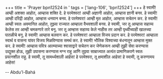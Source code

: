 +++
title = 'Prayer bpn12524 in '
tags = ['lang-106', 'bpn12524']
+++
हे स्वामी! आम्ही अशक्त आहोत, आम्हास शक्ति दे. हे परमेश्वरा! आम्ही अज्ञानी आहोत, आम्हास ज्ञानी बनव. हे स्वामी! आम्ही दरिद्री आहोत, आम्हास धनवान बनव. हे परमेश्वरा! आम्ही मृत आहोत, आम्हास सचेतन कर. हे स्वामी! आम्ही स्वतः अवमानित आहोत, तुझ्या राज्यात आम्हाला वैभवशाली बनव. हे स्वामी, जर तू आम्हास सहाय्य केलेस तर आम्ही चमकणारे तारे बनू. जर तू आम्हास सहाय्य केले नाहीस तर आम्ही पृथ्वीच्याही खालच्या पातळीचे बनू. हे स्वामी! आम्हास बलवान कर. हे परमेश्वरा! आम्हाला विजय प्रदान कर. हे परमेश्वरा! आम्हाला स्वार्थ व वासना यांवर विजय मिळविण्यास समर्थ कर. हे स्वामी! भौतिक विश्वाच्या बंधनातून आम्हास मुक्त कर. हे स्वामी! आम्हास पवित्र आत्म्याच्या श्वासाद्वारे सचेतन कर जेणेकरून आम्ही तुझी सेवा करण्यास उद्युक्त होऊ, तुझी उपासना करण्यास मग्न राहू आणि तुझ्या साम्राज्यात अत्यंत प्रामाणिकपणे स्वतः प्रयत्नशील राहू. हे स्वामी, तू सामर्थ्यशाली आहेस! हे परमेश्वरा, तू क्षमाशील आहेस! हे स्वामी, तू करुणामय आहेस!

-- Abdu'l-Bahá
